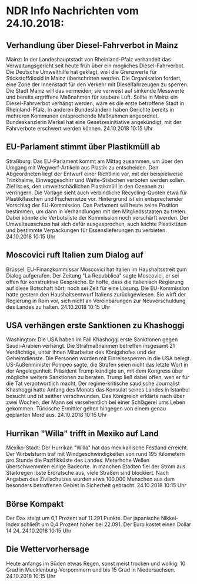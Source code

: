# NDR Info Nachrichten vom 24.10.2018:


## Verhandlung über Diesel-Fahrverbot in Mainz
Mainz:	In der Landeshauptstadt von Rheinland-Pfalz verhandelt das Verwaltungsgericht seit heute früh über ein mögliches Diesel-Fahrverbot. Die Deutsche Umwelthilfe hat geklagt, weil die Grenzwerte für Stickstoffdioxid in Mainz überschritten werden. Die Organisation fordert, eine Zone der Innenstadt für den Verkehr mit Dieselfahrzeugen zu sperren. Die Stadt Mainz will das vermeiden; sie verweist auf sinkende Messwerte und bereits ergriffene Maßnahmen für saubere Luft. Sollte in Mainz ein Diesel-Fahrverbot verhängt werden, wäre es die erste betroffene Stadt in Rheinland-Pfalz. In anderen Bundesländern haben Gerichte bereits in mehreren Kommunen entsprechende Maßnahmen angeordnet. Bundeskanzlerin Merkel hat eine Gesetzesinitiative angekündigt, mit der Fahrverbote erschwert werden können. 24.10.2018 10:15 Uhr 

## EU-Parlament stimmt über Plastikmüll ab
Straßburg: Das EU-Parlament kommt am Mittag zusammen, um über den Umgang mit Wegwerf-Artikeln aus Plastik zu entscheiden. Den Abgeordneten liegt der Entwurf einer Richtlinie vor, mit der beispielweise Trinkhalme, Einweggeschirr und Watte-Stäbchen verboten werden sollen. Ziel ist es, den umweltschädlichen Plastikmüll in den Ozeanen zu verringern. Die Vorlage sieht auch verbindliche Recycling-Quoten etwa für Plastikflaschen und Fischernetze vor. Hintergrund ist ein entsprechender Vorschlag der EU-Kommission. Das Parlament will heute seine Position bestimmen, um dann in Verhandlungen mit den Mitgliedsstaaten zu treten. Dabei könnte die Verbotsliste der Kommission noch verschärft werden. Der Umweltausschuss hat sich dafür ausgesprochen, auch leichte Plastiktüten und bestimmte Verpackungen für Essenslieferungen zu verbieten. 24.10.2018 10:15 Uhr 

## Moscovici ruft Italien zum Dialog auf
Brüssel:	EU-Finanzkommissar Moscovici hat Italien im Haushaltsstreit zum Dialog aufgerufen. Der Zeitung "La Repubblica" sagte Moscovici, er sei offen für konstruktive Gespräche. Er hoffe, dass die italienisch Regierung auf diese Botschaft hört; noch sei Zeit für eine Lösung. Die EU-Kommission hatte gestern den Haushaltsentwurf Italiens zurückgewiesen. Sie wirft der Regierung in Rom vor, sich nicht an Vereinbarungen zur Neuverschuldung des Landes zu halten. 24.10.2018 10:15 Uhr 

## USA verhängen erste Sanktionen zu Khashoggi
Washington:	Die USA haben im Fall Khashoggi erste Sanktionen gegen Saudi-Arabien verhängt. Die Strafmaßnahmen betreffen insgesamt 21 Verdächtige, unter ihnen Mitarbeiter des Königshofes und der Geheimdienste. Die Personen wurden mit Einreisesperren in die USA belegt. US-Außenminister Pompeo sagte, die Strafen seien nicht das letzte Wort in der Angelegenheit. Präsident Trump kündigte an, mit dem Kongress über mögliche weitere Sanktionen zu beraten. Trump ließ dabei offen, wen er für die Tat verantwortlich macht. Der regime-kritische saudische Journalist Khashoggi hatte Anfang des Monats das Konsulat seines Landes in Istanbul besucht und ist seither verschwunden. Das Königreich erklärte nach über zwei Wochen, der Mann sei versehentlich bei einer Schlägerei ums Leben gekommen. Türkische Ermittler gehen hingegen von einem genau geplanten Mord aus. 24.10.2018 10:15 Uhr 

## Hurrikan "Willa" trifft in Mexiko auf Land
Mexiko-Stadt:	Der Hurrikan "Willa" hat das mexikanische Festland erreicht. Der Wirbelsturm traf mit Windgeschwindigkeiten von rund 195 Kilometern pro Stunde die Pazifikküste des Landes. Meterhohe Wellen überschwemmten einige Badeorte. In manchen Städten fiel der Strom aus. Starkregen löste Erdrutsche aus, viele Straßen sind blockiert. Nach Angaben des Zivilschutzes wurden etwa 100.000 Menschen aus dem besonders betroffenen Gebiet in Sicherheit gebracht. 24.10.2018 10:15 Uhr 

## Börse Kompakt
Der Dax steigt um 0,1 Prozent auf 11.291 Punkte. Der japanische Nikkei-Index schließt um 0,4 Prozent höher bei 22.091. Der Euro kostet einen Dollar 14 24. 24.10.2018 10:15 Uhr 

## Die Wettervorhersage
Heute anfangs im Süden etwas Regen, sonst meist trocken und wolkig. 10 Grad in Mecklenburg-Vorpommern und bis 15 Grad in Niedersachsen. 24.10.2018 10:15 Uhr 
